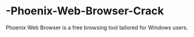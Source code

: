 # -Phoenix-Web-Browser-Crack
Phoenix Web Browser is a free browsing tool tailored for Windows users. 
